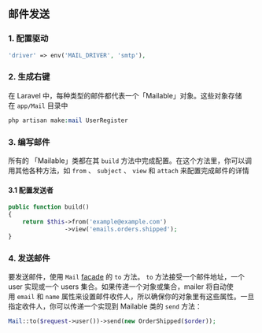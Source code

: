 ## 邮件发送

### 1. 配置驱动

```php
'driver' => env('MAIL_DRIVER', 'smtp'),
```

### 2. 生成右键

在 Laravel 中，每种类型的邮件都代表一个「Mailable」对象。这些对象存储在 `app/Mail` 目录中 

```php
php artisan make:mail UserRegister
```

### 3. 编写邮件

所有的 「Mailable」类都在其 `build` 方法中完成配置。在这个方法里，你可以调用其他各种方法，如 `from` 、 `subject` 、 `view` 和 `attach` 来配置完成邮件的详情 	

#### 3.1 配置发送者

```php
public function build()
{
    return $this->from('example@example.com')
                ->view('emails.orders.shipped');
}
```



### 4. 发送邮件

要发送邮件，使用 `Mail` [facade](https://laravel-china.org/docs/laravel/5.6/facades) 的 `to` 方法。 `to` 方法接受一个邮件地址，一个 user 实现或一个 users 集合。如果传递一个对象或集合，mailer 将自动使用 `email` 和 `name` 属性来设置邮件收件人，所以确保你的对象里有这些属性。一旦指定收件人，你可以传递一个实现到 Mailable 类的 `send` 方法： 

```php
Mail::to($request->user())->send(new OrderShipped($order));
```

